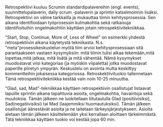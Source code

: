 Retrospektiivi kuuluu Scrumin standardipalavereihin (engl. events), suunnittelupalaverin, daily scrum -palaverin ja sprintin katselmoinnin lisäksi. Retrospektiivi on väline tarkkailla ja mukauttaa tiimin kehitysprosessia. Sen aikana identifioidaan työprosessin kulmakohtia sekä ratkaisuja identifioituihin ongelmakohtiin käyttäen jotain retrospektiivitekniikkaa. 

"Start, Stop, Continue, More of, Less of Wheel" on esimerkki yhdestä retrospektiivin aikana käytetystä tekniikasta.  N.s. "meta"prosessikeskustelun myötä tiim  arvioi kehitysprosessiaan sitä parantaakseen vastaen kysymyksiin: mitä tiimin tulisi alkaa tekemään,mitä lopettaa,mitä jatkaa, mitä lisätä ja mitä vähentää. Nämä kysymykset muodostavat viisi kategoriaa (ja myöskin viipaletta)  jotka muodostavat paperille piiretyn ympyrän. Keskustelu on avointa mutta keskittyy kommentteihin jokaisessa kategoriossa. Retroskektiivituokio tallennetaan  Tämä retrospektiivitekniikka  kestää vain noin 10-25 minuuttia. 

"Glad, sad, Mad"-tekniikkaa käyttäen retrospektiivin osallistujat listaavat lapuille sprintin aikana tapahtuvia asioita, ongelmakohtia, havaintoja sekä muutoksia. Tämän jälkeen ne luokitellaan liitutaululla Glad (positiivisiksi), Sad(negatiivisiksi) tai Mad (laajemmiksi huomautuksiksi). Tämän jälkeen osallistujat äänestävät asioita ja ne laitetaan tärkeysjärjestykseen. Asioita aletaan tämän jälkeen käsittelemään yksi kerrallaan aloittaen tärkeimmästä. Tätä tekniikkaa käyttäen tuokio voi kestää jopa 60 min.

